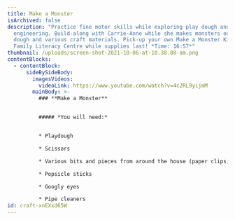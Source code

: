 ```yaml
---
title: Make a Monster
isArchived: false
description: "Practice fine motor skills while exploring play dough and early
  engineering. Build-along with Carrie-Anne while she makes monsters out of
  dough and various craft materials. Pick-up your own Make a Monster Kit at the
  Family Literacy Centre while supplies last! *Time: 16:57*"
thumbnail: /uploads/screen-shot-2021-10-06-at-10.38.08-am.png
contentBlocks:
  - contentBlock:
      sideBySideBody:
        imagesVideos:
          videoLink: https://www.youtube.com/watch?v=4c2RL9yijmM
        mainBody: >-
          ### **Make a Monster**


          ##### *You will need:*


          * Playdough

          * Scissors

          * Various bits and pieces from around the house (paper clips, toothpicks, marbles, etc.)

          * Popsicle sticks

          * Googly eyes

          * Pipe cleaners
id: craft-xnEXxd65W
---
```

